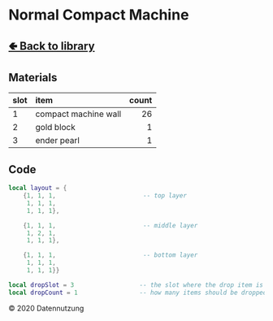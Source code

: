 # Normal Compact Machine

## [🢀 Back to library](../library.md)

## Materials

slot| item                 | count
:---|:---------------------|-----:
1   | compact machine wall |    26
2   | gold block           |     1
3   | ender pearl          |     1

## Code

```lua
local layout = {
    {1, 1, 1,                        -- top layer
     1, 1, 1,
     1, 1, 1},

    {1, 1, 1,                        -- middle layer
     1, 2, 1,
     1, 1, 1},

    {1, 1, 1,                        -- bottom layer
     1, 1, 1,
     1, 1, 1}}

local dropSlot = 3                  -- the slot where the drop item is
local dropCount = 1                 -- how many items should be dropped
```

&copy; 2020 Datennutzung

